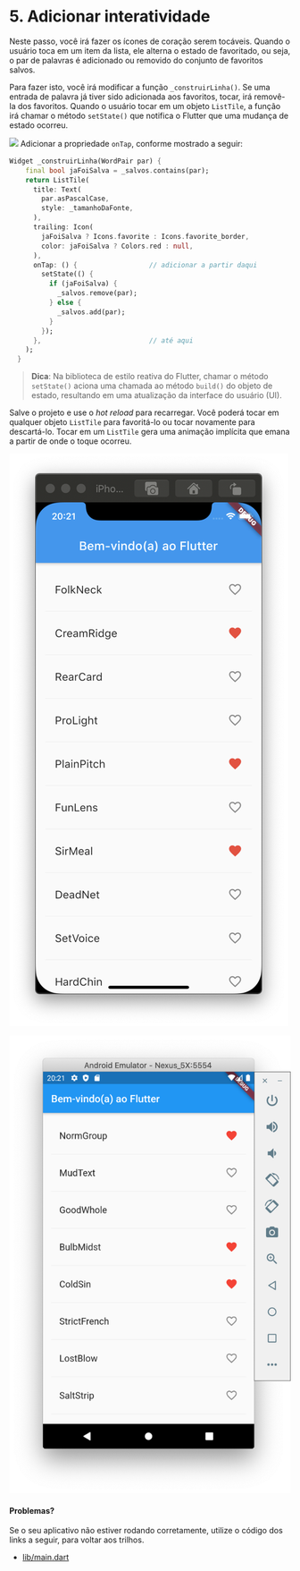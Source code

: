 # 5. Adicionar interatividade

Neste passo, você irá fazer os ícones de coração serem tocáveis. Quando o usuário toca em um item da lista, ele alterna o estado de favoritado, ou seja, o par de palavras é adicionado ou removido do conjunto de favoritos salvos.

Para fazer isto, você irá modificar a função `_construirLinha()`. Se uma entrada de palavra já tiver sido adicionada aos favoritos, tocar, irá removê-la dos favoritos. Quando o usuário tocar em um objeto `ListTile`, a função irá chamar o método `setState()` que notifica o Flutter que uma mudança de estado ocorreu.

![](https://codelabs.developers.google.com/codelabs/first-flutter-app-pt2/img/a3c16fc17be25f6c.png) Adicionar a propriedade `onTap`, conforme mostrado a seguir:

```dart
Widget _construirLinha(WordPair par) {
    final bool jaFoiSalva = _salvos.contains(par);
    return ListTile(
      title: Text(
        par.asPascalCase,
        style: _tamanhoDaFonte,
      ),
      trailing: Icon(
        jaFoiSalva ? Icons.favorite : Icons.favorite_border,
        color: jaFoiSalva ? Colors.red : null,
      ),
      onTap: () {                  // adicionar a partir daqui
        setState(() {
          if (jaFoiSalva) {
            _salvos.remove(par);
          } else {
            _salvos.add(par);
          }
        });
      },                           // até aqui
    );
  }
```

> **Dica**: Na biblioteca de estilo reativa do Flutter, chamar o método `setState()` aciona uma chamada ao método `build()` do objeto de estado, resultando em uma atualização da interface do usuário \(UI\).

Salve o projeto e use o _hot reload_ para recarregar. Você poderá tocar em qualquer objeto `ListTile` para favoritá-lo ou tocar novamente para descartá-lo. Tocar em um `ListTile` gera uma animação implícita que emana a partir de onde o toque ocorreu.

![iOS](../.gitbook/assets/lab2_step5_ios.png)

![Android](../.gitbook/assets/lab2_step5_android.png)

#### Problemas?

Se o seu aplicativo não estiver rodando corretamente, utilize o código dos links a seguir, para voltar aos trilhos.‌

* ​[lib/main.dart](https://github.com/ivanwhm/flutter_codelabs_lab2/commit/ff49e7a6dc9c35e4d368cde2122548875848479b)

